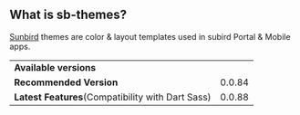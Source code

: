 ## What is sb-themes?
[Sunbird](http://sunbird.org) themes are color & layout templates used in subird Portal & Mobile apps.

<table>
  <tr>
    <td colspan="2"><b>Available versions</b></td>
  </tr>
  <tr>
    <td><b>Recommended Version</b></td>
    <td>0.0.84</td>
  </tr>
  <tr>
    <td><b>Latest Features</b>(Compatibility with Dart Sass)</td>
    <td>0.0.88</td>
  </tr>
</table>


